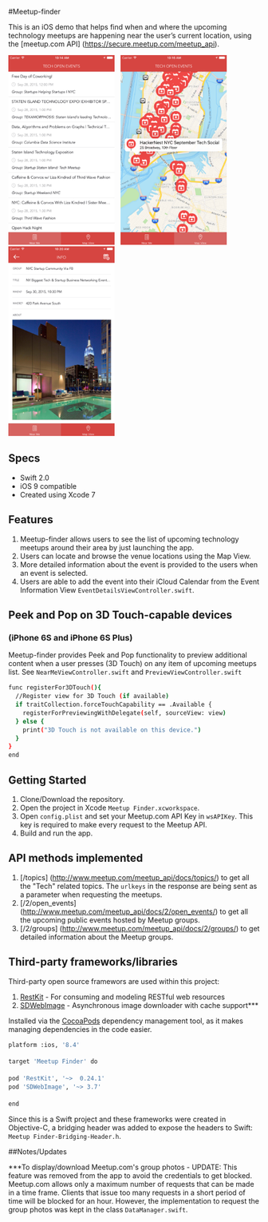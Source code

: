 #Meetup-finder

This is an iOS demo that helps find when and where the upcoming technology meetups are happening near the user’s current location, using the [meetup.com API] (https://secure.meetup.com/meetup_api).

<img src="/screenshots/screenshot-2.png" width="213px" height="380px" />&nbsp;&nbsp;
<img src="/screenshots/screenshot-3.png" width="213px" height="380px" />&nbsp;&nbsp;
<img src="/screenshots/screenshot-4.png" width="213px" height="380px" />

## Specs
- Swift 2.0
- iOS 9 compatible
- Created using Xcode 7

## Features
1. Meetup-finder allows users to see the list of upcoming technology meetups around their area by just launching the app.
2. Users can locate and browse the venue locations using the Map View.
3. More detailed information about the event is provided to the users when an event is selected.
4. Users are able to add the event into their iCloud Calendar from the Event Information View `EventDetailsViewController.swift`.

## Peek and Pop on 3D Touch-capable devices 
### (iPhone 6S and iPhone 6S Plus)
Meetup-finder provides Peek and Pop functionality to preview additional content when a user presses (3D Touch) on any item of upcoming meetups list. See `NearMeViewController.swift` and `PreviewViewController.swift`

``` bash
func registerFor3DTouch(){
  //Register view for 3D Touch (if available)
  if traitCollection.forceTouchCapability == .Available {
    registerForPreviewingWithDelegate(self, sourceView: view)
  } else { 
    print("3D Touch is not available on this device.") 
  }
}
end
```

## Getting Started
1. Clone/Download the repository.
2. Open the project in Xcode `Meetup Finder.xcworkspace`.
3. Open `config.plist` and set your Meetup.com API Key in `wsAPIKey`. This key is required to make every request to the Meetup API.
4. Build and run the app.

## API methods implemented
1. [/topics] (http://www.meetup.com/meetup_api/docs/topics/) to get all the "Tech" related topics. The `urlkeys` in the response are being sent as a parameter when requesting the meetups.
2. [/2/open_events] (http://www.meetup.com/meetup_api/docs/2/open_events/) to get all the upcoming public events hosted by Meetup groups.
3. [/2/groups] (http://www.meetup.com/meetup_api/docs/2/groups/) to get detailed information about the Meetup groups.

## Third-party frameworks/libraries 
Third-party open source framewors are used within this project:

1. [RestKit](https://github.com/RestKit/RestKit) - For consuming and modeling RESTful web resources
2. [SDWebImage](https://github.com/rs/SDWebImage) - Asynchronous image downloader with cache support***

Installed via the [CocoaPods](http://cocoapods.org/) dependency management tool, as it makes managing dependencies in the code easier.

``` bash
platform :ios, '8.4'

target 'Meetup Finder' do

pod 'RestKit', '~>  0.24.1'
pod 'SDWebImage', '~> 3.7'

end
```
Since this is a Swift project and these frameworks were created in Objective-C, a bridging header was added to expose the headers to Swift: `Meetup Finder-Bridging-Header.h`.

##Notes/Updates

***To display/download Meetup.com's group photos - UPDATE: This feature was removed from the app to avoid the credentials to get blocked. Meetup.com allows only a maximum number of requests that can be made in a time frame. Clients that issue too many requests in a short period of time will be blocked for an hour. However, the implementation to request the group photos was kept in the class `DataManager.swift`.
